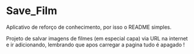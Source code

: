 # Save_Film

<p>
    Aplicativo de reforço de conhecimento, por isso o README simples.
</p>

<p>
    Projeto de salvar imagens de filmes (em especial capa) via URL na internet e ir adicionando, lembrando que apos carregar a pagina tudo é apagado !
</p>
